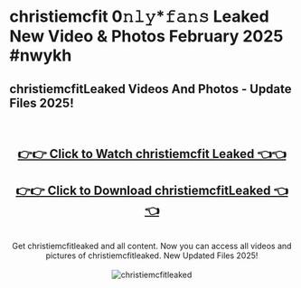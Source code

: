 # christiemcfit 0𝚗𝚕𝚢*𝚏𝚊𝚗𝚜 Leaked New Video & Photos February 2025 #nwykh

<h2>christiemcfitLeaked Videos And Photos - Update Files 2025!</h2>
<br>
<div align="center">
<h2><a href="https://mediaupload.pro?title=christiemcfit&ref=11F" rel="nofollow">👉👉 Click to Watch christiemcfit Leaked 👈👈</a></h2>
<h2><a href="https://mediaupload.pro?title=christiemcfit&ref=11F" rel="nofollow">👉👉 Click to Download christiemcfitLeaked 👈👈</a></h2>
<br>
Get christiemcfitleaked and all content. Now you can access all videos and pictures of christiemcfitleaked. New Updated Files 2025!
<br>
<br>
<a href="https://mediaupload.pro?title=christiemcfit&ref=11F" rel="nofollow" data-target="animated-image.originalLink"><img src="https://i.ibb.co/Gkj2r4b/banner.png" alt="christiemcfitleaked" style="max-width: 100%; display: inline-block;" data-target="animated-image.originalImage"></a>
</div>
<br>

